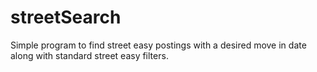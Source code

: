 # streetSearch
Simple program to find street easy postings with a desired move in date along 
with standard street easy filters. 

